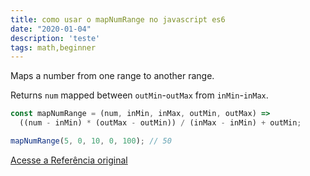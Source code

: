 ```yaml
---
title: como usar o mapNumRange no javascript es6
date: "2020-01-04"
description: 'teste'
tags: math,beginner
---
```


Maps a number from one range to another range.

Returns `num` mapped between `outMin`-`outMax` from `inMin`-`inMax`.

```js
const mapNumRange = (num, inMin, inMax, outMin, outMax) =>
  ((num - inMin) * (outMax - outMin)) / (inMax - inMin) + outMin;
```

```js
mapNumRange(5, 0, 10, 0, 100); // 50
```


[Acesse a Referência original](http://github.com/30-seconds/)
